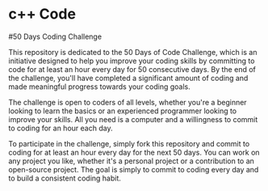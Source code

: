 # c++ Code 

#50 Days Coding Challenge

This repository is dedicated to the 50 Days of Code Challenge, which is an initiative designed to help you improve your coding skills by committing to code for at least an hour every day for 50 consecutive days. By the end of the challenge, you'll have completed a significant amount of coding and made meaningful progress towards your coding goals.

The challenge is open to coders of all levels, whether you're a beginner looking to learn the basics or an experienced programmer looking to improve your skills. All you need is a computer and a willingness to commit to coding for an hour each day.

To participate in the challenge, simply fork this repository and commit to coding for at least an hour every day for the next 50 days. You can work on any project you like, whether it's a personal project or a contribution to an open-source project. The goal is simply to commit to coding every day and to build a consistent coding habit.
